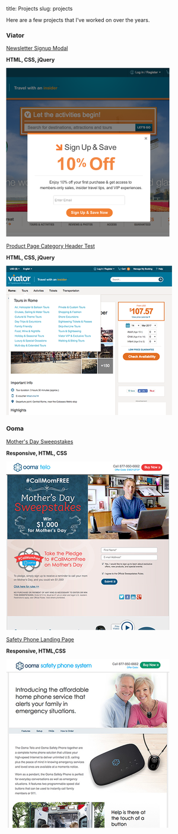 title: Projects
slug: projects

Here are a few projects that I've worked on over the years.

### Viator  

[Newsletter Signup Modal](https://gist.github.com/mchin/6751592c11f289d29e3c7a8fb3a0c784)

  **HTML, CSS, jQuery**

![Viator Newsletter Modal](../images/viator-newsletter-modal.png "Viator Newsletter Modal")

[Product Page Category Header Test](https://gist.github.com/mchin/605cf673e618a4d17920add4078d1084)

  **HTML, CSS, jQuery**

![Product Page Category Header Test](../images/viator-desktop-category-header-nav.png "Viator Newsletter Modal")


### Ooma

[Mother's Day Sweepstakes](https://gist.github.com/mchin/9974289375e9b29aa9e8ae1da57405dc)

**Responsive, HTML, CSS**

![Mother's Day Sweepstakes](../images/ooma-mothers-day.jpg "Ooma Mother's Day Sweepstakes")

[Safety Phone Landing Page](https://gist.github.com/mchin/80bebc231754645a28829fc138fc4b87)

**Responsive, HTML,CSS**  

![Ooma Safetyphone Landing Page](../images/ooma-safetyphone.jpg "Ooma Safetyphone Landing Page")
